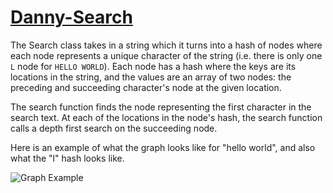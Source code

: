 # [Danny-Search](/algorithms/danny_search.rb)

The Search class takes in a string which it turns into a hash of nodes where each node represents a unique character of the string (i.e. there is only one `L` node for `HELLO WORLD`). Each node has a hash where the keys are its locations in the string, and the values are an array of two nodes: the preceding and succeeding character's node at the given location.

The search function finds the node representing the first character in the search text. At each of the locations in the node's hash, the search function calls a depth first search on the succeeding node.

Here is an example of what the graph looks like for "hello world", and also what the "l" hash looks like.

![Graph Example](http://i.imgur.com/CbzuDcP.png)
